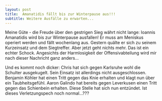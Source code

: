 ```yaml
---
layout: post
title:  Amanatidis fällt bis zur Winterpause aus!!!
subtitle: Weitere Ausfälle zu erwarten...
---
```


Meine Güte - die Freude über den gestrigen Sieg währt nicht lange: Ioannis Amanatidis wird bis zur Winterpause ausfallen! Er muss am Meniskus operiert werden und fällt wochenlang aus. Gestern quälte er sich zu seinem Kurzeinsatz und dem Siegtreffer. Aber jetzt geht nichts mehr. Das ist ein echter Schock. Angesichts der Harmlosigkeit der Offensivabteilung wird mir nach dieser Nachricht ganz anders...

Und es kommt noch dicker: Chris hat sich gegen Karlsruhe wohl die Schulter ausgekugelt. Sein Einsatz ist allerdings nicht ausgeschlossen. Benjamin Köhler hat einen Tritt gegen das Knie erhalten und klagt nun über ein Taubheitsgefühl. Aaron Galindo hat bereits gegen Leverkusen einen Tritt gegen das Schienbein erhalten. Diese Stelle hat sich nun entzündet. Ist dieses Verletzungspech noch normal...???
